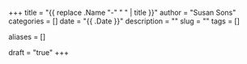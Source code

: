 +++
title = "{{ replace .Name "-" " " | title }}"
author = "Susan Sons"
categories = []
date = "{{ .Date }}"
description = ""
slug = ""
tags = []

aliases = []

draft = "true"
+++

